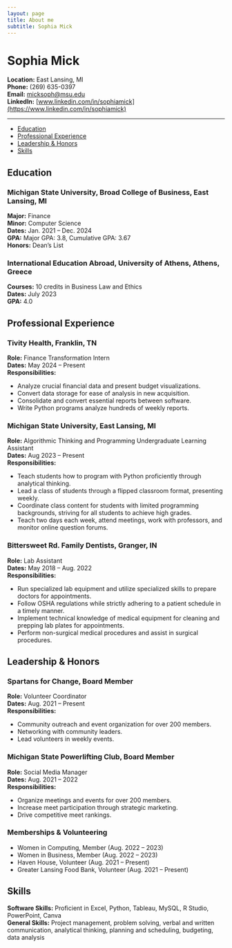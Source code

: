 ```yaml
---
layout: page
title: About me
subtitle: Sophia Mick
---
```


# Sophia Mick

**Location:** East Lansing, MI  
**Phone:** (269) 635-0397  
**Email:** [micksoph@msu.edu](mailto:micksoph@msu.edu)  
**LinkedIn:** [www.linkedin.com/in/sophiamick](https://www.linkedin.com/in/sophiamick)

---

<nav>
  <ul>
    <li><a href="#education">Education</a></li>
    <li><a href="#experience">Professional Experience</a></li>
    <li><a href="#leadership">Leadership & Honors</a></li>
    <li><a href="#skills">Skills</a></li>
  </ul>
</nav>

<section id="education">
  <h2>Education</h2>

  <h3>Michigan State University, Broad College of Business, East Lansing, MI</h3>
  <p><strong>Major:</strong> Finance<br>
  <strong>Minor:</strong> Computer Science<br>
  <strong>Dates:</strong> Jan. 2021 – Dec. 2024<br>
  <strong>GPA:</strong> Major GPA: 3.8, Cumulative GPA: 3.67<br>
  <strong>Honors:</strong> Dean’s List</p>

  <h3>International Education Abroad, University of Athens, Athens, Greece</h3>
  <p><strong>Courses:</strong> 10 credits in Business Law and Ethics<br>
  <strong>Dates:</strong> July 2023<br>
  <strong>GPA:</strong> 4.0</p>
</section>

<section id="experience">
  <h2>Professional Experience</h2>

  <h3>Tivity Health, Franklin, TN</h3>
  <p><strong>Role:</strong> Finance Transformation Intern<br>
  <strong>Dates:</strong> May 2024 – Present<br>
  <strong>Responsibilities:</strong></p>
  <div class="responsibilities">
    <ul>
      <li>Analyze crucial financial data and present budget visualizations.</li>
      <li>Convert data storage for ease of analysis in new acquisition.</li>
      <li>Consolidate and convert essential reports between software.</li>
      <li>Write Python programs analyze hundreds of weekly reports.</li>
    </ul>
  </div>

  <h3>Michigan State University, East Lansing, MI</h3>
  <p><strong>Role:</strong> Algorithmic Thinking and Programming Undergraduate Learning Assistant<br>
  <strong>Dates:</strong> Aug 2023 – Present<br>
  <strong>Responsibilities:</strong></p>
  <div class="responsibilities">
    <ul>
      <li>Teach students how to program with Python proficiently through analytical thinking.</li>
      <li>Lead a class of students through a flipped classroom format, presenting weekly.</li>
      <li>Coordinate class content for students with limited programming backgrounds, striving for all students to achieve high grades.</li>
      <li>Teach two days each week, attend meetings, work with professors, and monitor online question forums.</li>
    </ul>
  </div>

  <h3>Bittersweet Rd. Family Dentists, Granger, IN</h3>
  <p><strong>Role:</strong> Lab Assistant<br>
  <strong>Dates:</strong> May 2018 – Aug. 2022<br>
  <strong>Responsibilities:</strong></p>
  <div class="responsibilities">
    <ul>
      <li>Run specialized lab equipment and utilize specialized skills to prepare doctors for appointments.</li>
      <li>Follow OSHA regulations while strictly adhering to a patient schedule in a timely manner.</li>
      <li>Implement technical knowledge of medical equipment for cleaning and prepping lab plates for appointments.</li>
      <li>Perform non-surgical medical procedures and assist in surgical procedures.</li>
    </ul>
  </div>
</section>

<section id="leadership">
  <h2>Leadership & Honors</h2>

  <h3>Spartans for Change, Board Member</h3>
  <p><strong>Role:</strong> Volunteer Coordinator<br>
  <strong>Dates:</strong> Aug. 2021 – Present<br>
  <strong>Responsibilities:</strong></p>
  <div class="responsibilities">
    <ul>
      <li>Community outreach and event organization for over 200 members.</li>
      <li>Networking with community leaders.</li>
      <li>Lead volunteers in weekly events.</li>
    </ul>
  </div>

  <h3>Michigan State Powerlifting Club, Board Member</h3>
  <p><strong>Role:</strong> Social Media Manager<br>
  <strong>Dates:</strong> Aug. 2021 – 2022<br>
  <strong>Responsibilities:</strong></p>
  <div class="responsibilities">
    <ul>
      <li>Organize meetings and events for over 200 members.</li>
      <li>Increase meet participation through strategic marketing.</li>
      <li>Drive competitive meet rankings.</li>
    </ul>
  </div>

  <h3>Memberships & Volunteering</h3>
  <ul>
    <li>Women in Computing, Member (Aug. 2022 – 2023)</li>
    <li>Women in Business, Member (Aug. 2022 – 2023)</li>
    <li>Haven House, Volunteer (Aug. 2021 – Present)</li>
    <li>Greater Lansing Food Bank, Volunteer (Aug. 2021 – Present)</li>
  </ul>
</section>

<section id="skills">
  <h2>Skills</h2>

  <p><strong>Software Skills:</strong> Proficient in Excel, Python, Tableau, MySQL, R Studio, PowerPoint, Canva<br>
  <strong>General Skills:</strong> Project management, problem solving, verbal and written communication, analytical thinking, planning and scheduling, budgeting, data analysis</p>
</section>
